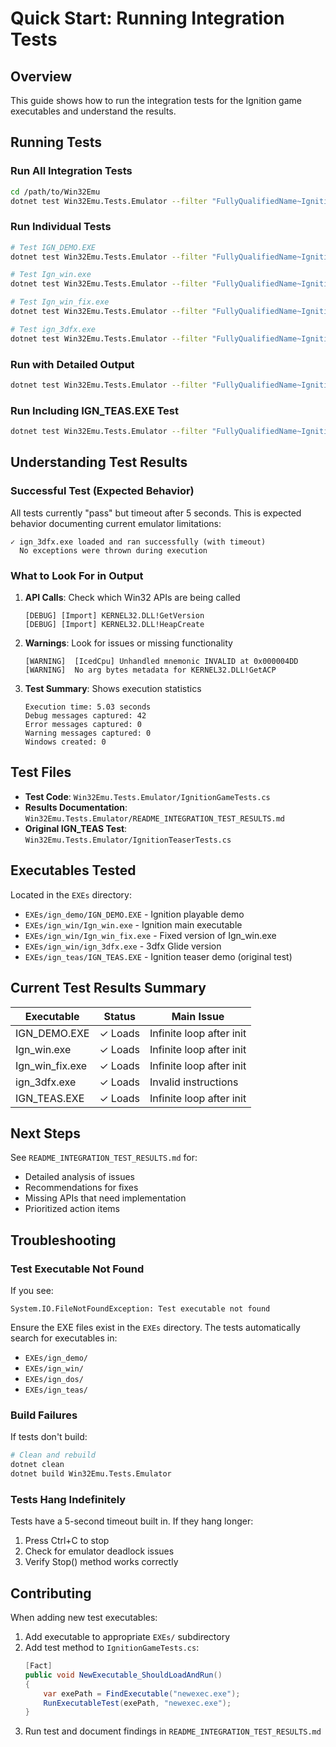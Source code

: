 # Quick Start: Running Integration Tests

## Overview

This guide shows how to run the integration tests for the Ignition game executables and understand the results.

## Running Tests

### Run All Integration Tests

```bash
cd /path/to/Win32Emu
dotnet test Win32Emu.Tests.Emulator --filter "FullyQualifiedName~IgnitionGameTests"
```

### Run Individual Tests

```bash
# Test IGN_DEMO.EXE
dotnet test Win32Emu.Tests.Emulator --filter "FullyQualifiedName~IgnitionDemo_ShouldLoadAndRun"

# Test Ign_win.exe
dotnet test Win32Emu.Tests.Emulator --filter "FullyQualifiedName~IgnitionWin_ShouldLoadAndRun"

# Test Ign_win_fix.exe
dotnet test Win32Emu.Tests.Emulator --filter "FullyQualifiedName~IgnitionWinFix_ShouldLoadAndRun"

# Test ign_3dfx.exe
dotnet test Win32Emu.Tests.Emulator --filter "FullyQualifiedName~Ignition3dfx_ShouldLoadAndRun"
```

### Run with Detailed Output

```bash
dotnet test Win32Emu.Tests.Emulator --filter "FullyQualifiedName~IgnitionGameTests" --logger "console;verbosity=detailed"
```

### Run Including IGN_TEAS.EXE Test

```bash
dotnet test Win32Emu.Tests.Emulator --filter "FullyQualifiedName~Ignition"
```

## Understanding Test Results

### Successful Test (Expected Behavior)

All tests currently "pass" but timeout after 5 seconds. This is expected behavior documenting current emulator limitations:

```
✓ ign_3dfx.exe loaded and ran successfully (with timeout)
  No exceptions were thrown during execution
```

### What to Look For in Output

1. **API Calls**: Check which Win32 APIs are being called
   ```
   [DEBUG] [Import] KERNEL32.DLL!GetVersion
   [DEBUG] [Import] KERNEL32.DLL!HeapCreate
   ```

2. **Warnings**: Look for issues or missing functionality
   ```
   [WARNING]  [IcedCpu] Unhandled mnemonic INVALID at 0x000004DD
   [WARNING]  No arg bytes metadata for KERNEL32.DLL!GetACP
   ```

3. **Test Summary**: Shows execution statistics
   ```
   Execution time: 5.03 seconds
   Debug messages captured: 42
   Error messages captured: 0
   Warning messages captured: 0
   Windows created: 0
   ```

## Test Files

- **Test Code**: `Win32Emu.Tests.Emulator/IgnitionGameTests.cs`
- **Results Documentation**: `Win32Emu.Tests.Emulator/README_INTEGRATION_TEST_RESULTS.md`
- **Original IGN_TEAS Test**: `Win32Emu.Tests.Emulator/IgnitionTeaserTests.cs`

## Executables Tested

Located in the `EXEs` directory:

- `EXEs/ign_demo/IGN_DEMO.EXE` - Ignition playable demo
- `EXEs/ign_win/Ign_win.exe` - Ignition main executable
- `EXEs/ign_win/Ign_win_fix.exe` - Fixed version of Ign_win.exe
- `EXEs/ign_win/ign_3dfx.exe` - 3dfx Glide version
- `EXEs/ign_teas/IGN_TEAS.EXE` - Ignition teaser demo (original test)

## Current Test Results Summary

| Executable | Status | Main Issue |
|-----------|--------|------------|
| IGN_DEMO.EXE | ✓ Loads | Infinite loop after init |
| Ign_win.exe | ✓ Loads | Infinite loop after init |
| Ign_win_fix.exe | ✓ Loads | Infinite loop after init |
| ign_3dfx.exe | ✓ Loads | Invalid instructions |
| IGN_TEAS.EXE | ✓ Loads | Infinite loop after init |

## Next Steps

See `README_INTEGRATION_TEST_RESULTS.md` for:
- Detailed analysis of issues
- Recommendations for fixes
- Missing APIs that need implementation
- Prioritized action items

## Troubleshooting

### Test Executable Not Found

If you see:
```
System.IO.FileNotFoundException: Test executable not found
```

Ensure the EXE files exist in the `EXEs` directory. The tests automatically search for executables in:
- `EXEs/ign_demo/`
- `EXEs/ign_win/`
- `EXEs/ign_dos/`
- `EXEs/ign_teas/`

### Build Failures

If tests don't build:
```bash
# Clean and rebuild
dotnet clean
dotnet build Win32Emu.Tests.Emulator
```

### Tests Hang Indefinitely

Tests have a 5-second timeout built in. If they hang longer:
1. Press Ctrl+C to stop
2. Check for emulator deadlock issues
3. Verify Stop() method works correctly

## Contributing

When adding new test executables:

1. Add executable to appropriate `EXEs/` subdirectory
2. Add test method to `IgnitionGameTests.cs`:
   ```csharp
   [Fact]
   public void NewExecutable_ShouldLoadAndRun()
   {
       var exePath = FindExecutable("newexec.exe");
       RunExecutableTest(exePath, "newexec.exe");
   }
   ```
3. Run test and document findings in `README_INTEGRATION_TEST_RESULTS.md`
